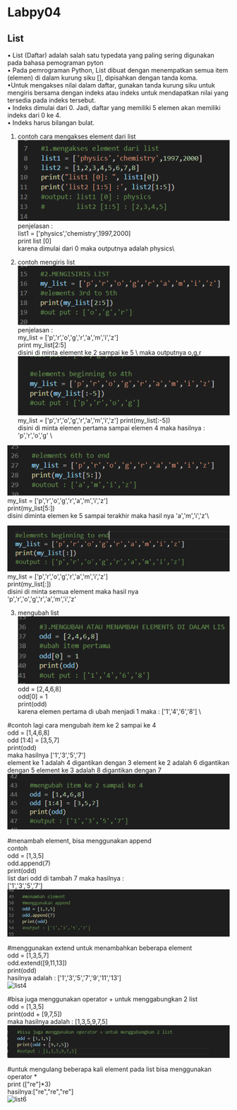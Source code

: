 # Labpy04
## List
 • List (Daftar) adalah salah satu typedata yang paling sering digunakan pada bahasa pemograman pyton\
 • Pada pemrograman Python, List dibuat dengan menempatkan semua item (elemen) di dalam kurung siku [], dipisahkan dengan tanda koma.\
 •Untuk mengakses nilai dalam daftar, gunakan tanda kurung siku untuk mengiris bersama dengan indeks atau indeks untuk mendapatkan nilai yang tersedia pada indeks tersebut.\
 • Indeks dimulai dari 0. Jadi, daftar yang memiliki 5 elemen akan memiliki indeks dari 0 ke 4.\
 • Indeks harus bilangan bulat.
1. contoh cara mengakses element dari list\
![list](list/mengakses_element.png) \
 penjelasan :\
 list1 = ['physics','chemistry',1997,2000]\
 print list [0]\
 karena dimulai dari 0 maka outputnya adalah physics\

2. contoh mengiris list \
![list1](list/mengiris_list_1.png) \
penjelasan :\
my_list = ['p','r','o','g','r','a','m','i','z'] \
print my_list[2:5] \
disini di minta element ke 2 sampai ke 5 \ 
maka outputnya o,g,r \
![list2](list/mengiris_list_2.png) \
my_list = ['p','r','o','g','r','a','m','i','z']
print(my_list[:-5]) \
disini di minta elemen pertama sampai elemen 4 maka hasilnya : 'p','r','o','g' \

![list3](list/mengiris_list_3.png) \
my_list = ['p','r','o','g','r','a','m','i','z']\
print(my_list[5:])\
disini diminta elemen ke 5 sampai terakhir maka hasil nya 'a','m','i','z'\

![list](list/mengiris_list_4.png) \
my_list = ['p','r','o','g','r','a','m','i','z']\
print(my_list[:]) \
disini di minta semua element maka hasil nya\
 'p','r','o','g','r','a','m','i','z' 

3. mengubah list \
 ![list1](list/mengubah_list_1.png) \
odd = [2,4,6,8] \
odd[0] = 1 \
print(odd) \
karena elemen pertama di ubah menjadi 1 maka : ['1','4','6','8'] \

#contoh lagi cara mengubah item ke 2 sampai ke 4 \
odd = [1,4,6,8] \
odd [1:4] = [3,5,7] \
print(odd) \
maka hasilnya ['1','3','5','7'] \
element ke 1 adalah 4 digantikan dengan 3 element ke 2 adalah 6 digantikan dengan 5 element ke 3 adalah 8 digantikan dengan 7 \
![list2](list/mengubah_list_2.png)

#menambah element, bisa menggunakan append\
contoh\
odd = [1,3,5] \
odd.append(7) \
print(odd) \
list dari odd di tambah 7 maka hasilnya : \
['1','3','5','7'] \
![list3](list/mengubah_list_3.png)

#menggunakan extend untuk menambahkan beberapa element \
odd = [1,3,5,7] \
odd.extend([9,11,13]) \
print(odd) \
hasilnya adalah : ['1','3','5','7','9','11','13'] \
![list4](mengubah_list_4.png)

#bisa juga menggunakan operator + untuk menggabungkan 2 list\
odd = [1,3,5]\
print(odd + [9,7,5])\
maka hasilnya adalah : [1,3,5,9,7,5]\
![list5](list/mengubah_list_5.png)

#untuk mengulang beberapa kali element pada list bisa menggunakan operator * \
print (["re"]*3) \
hasilnya:["re","re","re"] \
![list6](list/mengubah_list_6)

